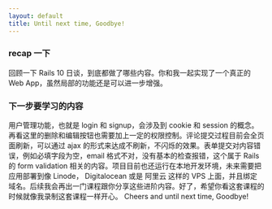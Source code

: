 ```yaml
---
layout: default
title: Until next time, Goodbye!
---
```


### recap 一下
回顾一下 Rails 10 日谈，到底都做了哪些内容。你和我一起实现了一个真正的 Web App，虽然局部的功能还是可以进一步增强。

### 下一步要学习的内容
用户管理功能，也就是 login 和 signup，会涉及到 cookie 和 session 的概念。再看这里的删除和编辑按钮也需要加上一定的权限控制。评论提交过程目前会全页面刷新，可以通过 ajax 的形式来达成不刷新，不闪烁的效果。表单提交对内容错误，例如必填字段为空，email 格式不对，没有基本的检查报错，这个属于 Rails 的 form validation 相关的内容。项目目前也还运行在本地开发环境，未来需要把应用部署到像 Linode， Digitalocean 或是 阿里云 这样的 VPS 上面，并且绑定域名。后续我会再出一门课程跟你分享这些进阶内容。好了，希望你看这套课程的时候就像我录制这套课程一样开心。 Cheers and until next time, Goodbye!
